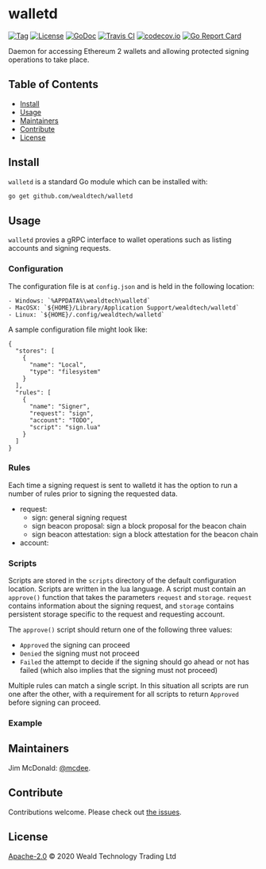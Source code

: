 # walletd

[![Tag](https://img.shields.io/github/tag/wealdtech/walletd.svg)](https://github.com/wealdtech/walletd/releases/)
[![License](https://img.shields.io/github/license/wealdtech/walletd.svg)](LICENSE)
[![GoDoc](https://godoc.org/github.com/wealdtech/walletd?status.svg)](https://godoc.org/github.com/wealdtech/walletd)
[![Travis CI](https://img.shields.io/travis/wealdtech/walletd.svg)](https://travis-ci.org/wealdtech/walletd)
[![codecov.io](https://img.shields.io/codecov/c/github/wealdtech/walletd.svg)](https://codecov.io/github/wealdtech/walletd)
[![Go Report Card](https://goreportcard.com/badge/github.com/wealdtech/walletd)](https://goreportcard.com/report/github.com/wealdtech/walletd)

Daemon for accessing Ethereum 2 wallets and allowing protected signing operations to take place.

## Table of Contents

- [Install](#install)
- [Usage](#usage)
- [Maintainers](#maintainers)
- [Contribute](#contribute)
- [License](#license)

## Install

`walletd` is a standard Go module which can be installed with:

```sh
go get github.com/wealdtech/walletd
```

## Usage

`walletd` provies a gRPC interface to wallet operations such as listing accounts and signing requests.

### Configuration

The configuration file is at `config.json` and is held in the following location:

    - Windows: `%APPDATA%\wealdtech\walletd`
    - MacOSX: `${HOME}/Library/Application Support/wealdtech/walletd`
    - Linux: `${HOME}/.config/wealdtech/walletd`
  
A sample configuration file might look like:

```
{
  "stores": [
    {
      "name": "Local",
      "type": "filesystem"
    }
  ],
  "rules": [
    {
      "name": "Signer",
      "request": "sign",
      "account": "TODO",
      "script": "sign.lua"
    }
  ]
}
```

### Rules

Each time a signing request is sent to walletd it has the option to run a number of rules prior to signing the requested data.

  - request:
    - sign: general signing request
    - sign beacon proposal: sign a block proposal for the beacon chain
    - sign beacon attestation: sign a block attestation for the beacon chain
  - account:

### Scripts

Scripts are stored in the `scripts` directory of the default configuration location.  Scripts are written in the lua language.  A script must contain an `approve()` function that takes the parameters `request` and `storage`.  `request` contains information about the signing request, and `storage` contains persistent storage specific to the request and requesting account.

The `approve()` script should return one of the following three values:

  - `Approved` the signing can proceed
  - `Denied` the signing must not proceed
  - `Failed` the attempt to decide if the signing should go ahead or not has failed (which also implies that the signing must not proceed)

Multiple rules can match a single script.  In this situation all scripts are run one after the other, with a requirement for all scripts to return `Approved` before signing can proceed.

### Example

## Maintainers

Jim McDonald: [@mcdee](https://github.com/mcdee).

## Contribute

Contributions welcome. Please check out [the issues](https://github.com/wealdtech/walletd/issues).

## License

[Apache-2.0](LICENSE) © 2020 Weald Technology Trading Ltd
